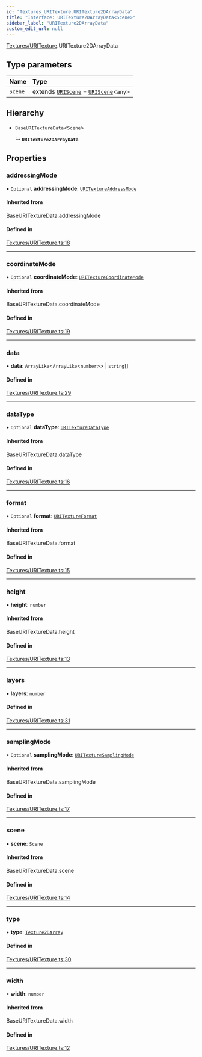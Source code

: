 ```yaml
---
id: "Textures_URITexture.URITexture2DArrayData"
title: "Interface: URITexture2DArrayData<Scene>"
sidebar_label: "URITexture2DArrayData"
custom_edit_url: null
---
```


[Textures/URITexture](../modules/Textures_URITexture.md).URITexture2DArrayData

## Type parameters

| Name | Type |
| :------ | :------ |
| `Scene` | extends [`URIScene`](../classes/Scenes_URIScene.URIScene.md) = [`URIScene`](../classes/Scenes_URIScene.URIScene.md)\<`any`\> |

## Hierarchy

- `BaseURITextureData`\<`Scene`\>

  ↳ **`URITexture2DArrayData`**

## Properties

### addressingMode

• `Optional` **addressingMode**: [`URITextureAddressMode`](../enums/Constants_URITexturesConstants.URITextureAddressMode.md)

#### Inherited from

BaseURITextureData.addressingMode

#### Defined in

[Textures/URITexture.ts:18](https://github.com/lucasdamianjohnson/DivineVoxelEngine/blob/596fa7391478620ed460dfb4856ff0a763b91c49/divinestar/uri/src/Textures/URITexture.ts#L18)

___

### coordinateMode

• `Optional` **coordinateMode**: [`URITextureCoordinateMode`](../enums/Constants_URITexturesConstants.URITextureCoordinateMode.md)

#### Inherited from

BaseURITextureData.coordinateMode

#### Defined in

[Textures/URITexture.ts:19](https://github.com/lucasdamianjohnson/DivineVoxelEngine/blob/596fa7391478620ed460dfb4856ff0a763b91c49/divinestar/uri/src/Textures/URITexture.ts#L19)

___

### data

• **data**: `ArrayLike`\<`ArrayLike`\<`number`\>\> \| `string`[]

#### Defined in

[Textures/URITexture.ts:29](https://github.com/lucasdamianjohnson/DivineVoxelEngine/blob/596fa7391478620ed460dfb4856ff0a763b91c49/divinestar/uri/src/Textures/URITexture.ts#L29)

___

### dataType

• `Optional` **dataType**: [`URITextureDataType`](../enums/Constants_URITexturesConstants.URITextureDataType.md)

#### Inherited from

BaseURITextureData.dataType

#### Defined in

[Textures/URITexture.ts:16](https://github.com/lucasdamianjohnson/DivineVoxelEngine/blob/596fa7391478620ed460dfb4856ff0a763b91c49/divinestar/uri/src/Textures/URITexture.ts#L16)

___

### format

• `Optional` **format**: [`URITextureFormat`](../enums/Constants_URITexturesConstants.URITextureFormat.md)

#### Inherited from

BaseURITextureData.format

#### Defined in

[Textures/URITexture.ts:15](https://github.com/lucasdamianjohnson/DivineVoxelEngine/blob/596fa7391478620ed460dfb4856ff0a763b91c49/divinestar/uri/src/Textures/URITexture.ts#L15)

___

### height

• **height**: `number`

#### Inherited from

BaseURITextureData.height

#### Defined in

[Textures/URITexture.ts:13](https://github.com/lucasdamianjohnson/DivineVoxelEngine/blob/596fa7391478620ed460dfb4856ff0a763b91c49/divinestar/uri/src/Textures/URITexture.ts#L13)

___

### layers

• **layers**: `number`

#### Defined in

[Textures/URITexture.ts:31](https://github.com/lucasdamianjohnson/DivineVoxelEngine/blob/596fa7391478620ed460dfb4856ff0a763b91c49/divinestar/uri/src/Textures/URITexture.ts#L31)

___

### samplingMode

• `Optional` **samplingMode**: [`URITextureSamplingMode`](../enums/Constants_URITexturesConstants.URITextureSamplingMode.md)

#### Inherited from

BaseURITextureData.samplingMode

#### Defined in

[Textures/URITexture.ts:17](https://github.com/lucasdamianjohnson/DivineVoxelEngine/blob/596fa7391478620ed460dfb4856ff0a763b91c49/divinestar/uri/src/Textures/URITexture.ts#L17)

___

### scene

• **scene**: `Scene`

#### Inherited from

BaseURITextureData.scene

#### Defined in

[Textures/URITexture.ts:14](https://github.com/lucasdamianjohnson/DivineVoxelEngine/blob/596fa7391478620ed460dfb4856ff0a763b91c49/divinestar/uri/src/Textures/URITexture.ts#L14)

___

### type

• **type**: [`Texture2DArray`](../enums/Constants_URITexturesConstants.URITextureTypes.md#texture2darray)

#### Defined in

[Textures/URITexture.ts:30](https://github.com/lucasdamianjohnson/DivineVoxelEngine/blob/596fa7391478620ed460dfb4856ff0a763b91c49/divinestar/uri/src/Textures/URITexture.ts#L30)

___

### width

• **width**: `number`

#### Inherited from

BaseURITextureData.width

#### Defined in

[Textures/URITexture.ts:12](https://github.com/lucasdamianjohnson/DivineVoxelEngine/blob/596fa7391478620ed460dfb4856ff0a763b91c49/divinestar/uri/src/Textures/URITexture.ts#L12)
